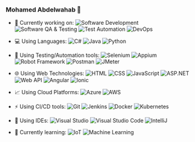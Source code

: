 ### Mohamed Abdelwahab 👋
- 🔭 Currently working on: 
![Software Development](https://img.shields.io/badge/%20-Software%20Development-9cf)
![Software QA & Testing](https://img.shields.io/badge/%20-Software%20QA%20&%20Testing-9cf)
![Test Automation](https://img.shields.io/badge/%20-Test%20Automation-9cf)
![DevOps](https://img.shields.io/badge/%20-DevOps-9cf)
- 💻 Using Languages:
![C#](https://img.shields.io/badge/%20-c%23-green)
![Java](https://img.shields.io/badge/%20-Java-green)
![Python](https://img.shields.io/badge/%20-Python-green)
- 🔬 Using Testing/Automation tools:
![Selenium](https://img.shields.io/badge/%20-Selenium-yellow)
![Appium](https://img.shields.io/badge/%20-Appium-yellow)
![Robot Framework](https://img.shields.io/badge/%20-Robot%20Framework-yellow)
![Postman](https://img.shields.io/badge/%20-Postman-yellow)
![JMeter](https://img.shields.io/badge/%20-JMeter-yellow)
- 🌐 Using Web Technologies: 
![HTML](https://img.shields.io/badge/%20-HTML-orange)
![CSS](https://img.shields.io/badge/%20-CSS-orange)
![JavaScript](https://img.shields.io/badge/%20-JavaScript-orange)
![ASP.NET](https://img.shields.io/badge/%20-ASP.NET-orange)
![Web API](https://img.shields.io/badge/-Web%20API-orange)
![Angular](https://img.shields.io/badge/-Angular-orange)
![Ionic](https://img.shields.io/badge/-Ionic-orange)
- 📈 Using Cloud Platforms: 
![Azure](https://img.shields.io/badge/%20-Azure-blue)
![AWS](https://img.shields.io/badge/%20-AWS-blue)
- ⚡ Using CI/CD tools: 
![Git](https://img.shields.io/badge/%20-AWS-blue)
![Jenkins](https://img.shields.io/badge/%20-Jenkins-blue)
![Docker](https://img.shields.io/badge/%20-Docker-blue)
![Kubernetes](https://img.shields.io/badge/%20-Kubernetes-blue)
- 📃 Using IDEs: 
![Visual Studio](https://img.shields.io/badge/%20-Visual%20Studio-yellowgreen)
![Visual Studio Code](https://img.shields.io/badge/%20-Visual%20Studio%20Code-yellowgreen)
![IntelliJ](https://img.shields.io/badge/%20-IntelliJ%20IDEA-yellowgreen)

- 🌱 Currently learning:
![IoT](https://img.shields.io/badge/%20-IoT-blueviolet)
![Machine Learning](https://img.shields.io/badge/%20-Machine%20Learning-blueviolet)

<!--
**mwahab25/mwahab25** is a ✨ _special_ ✨ repository because its `README.md` (this file) appears on your GitHub profile.

Here are some ideas to get you started:

- 🔭 I’m currently working on ...
- 🌱 I’m currently learning ...
- 👯 I’m looking to collaborate on ...
- 🤔 I’m looking for help with ...
- 💬 Ask me about ...
- 📫 How to reach me: ...
- 😄 Pronouns: ...
- ⚡ Fun fact: ...
-->
